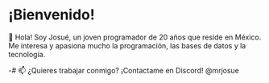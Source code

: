 # ¡Bienvenido!

👋 Hola! Soy Josué, un joven programador de 20 años que reside en México.
Me interesa y apasiona mucho la programación, las bases de datos y la tecnología.

-# 📫 ¿Quieres trabajar conmigo? ¡Contactame en Discord! @mrjosue
<!---
mrjosuecc/mrjosuecc is a ✨ special ✨ repository because its `README.md` (this file) appears on your GitHub profile.
You can click the Preview link to take a look at your changes.
--->
